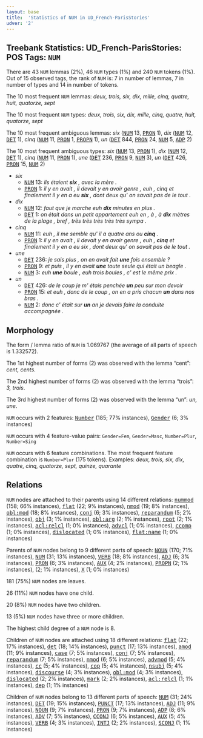 ```yaml
---
layout: base
title:  'Statistics of NUM in UD_French-ParisStories'
udver: '2'
---
```


## Treebank Statistics: UD_French-ParisStories: POS Tags: `NUM`

There are 43 `NUM` lemmas (2%), 46 `NUM` types (1%) and 240 `NUM` tokens (1%).
Out of 15 observed tags, the rank of `NUM` is: 7 in number of lemmas, 7 in number of types and 14 in number of tokens.

The 10 most frequent `NUM` lemmas: <em>deux, trois, six, dix, mille, cinq, quatre, huit, quatorze, sept</em>

The 10 most frequent `NUM` types:  <em>deux, trois, six, dix, mille, cinq, quatre, huit, quatorze, sept</em>

The 10 most frequent ambiguous lemmas: <em>six</em> (<tt><a href="fr_parisstories-pos-NUM.html">NUM</a></tt> 13, <tt><a href="fr_parisstories-pos-PRON.html">PRON</a></tt> 1), <em>dix</em> (<tt><a href="fr_parisstories-pos-NUM.html">NUM</a></tt> 12, <tt><a href="fr_parisstories-pos-DET.html">DET</a></tt> 1), <em>cinq</em> (<tt><a href="fr_parisstories-pos-NUM.html">NUM</a></tt> 11, <tt><a href="fr_parisstories-pos-PRON.html">PRON</a></tt> 1, <tt><a href="fr_parisstories-pos-PROPN.html">PROPN</a></tt> 1), <em>un</em> (<tt><a href="fr_parisstories-pos-DET.html">DET</a></tt> 844, <tt><a href="fr_parisstories-pos-PRON.html">PRON</a></tt> 24, <tt><a href="fr_parisstories-pos-NUM.html">NUM</a></tt> 5, <tt><a href="fr_parisstories-pos-ADP.html">ADP</a></tt> 2)

The 10 most frequent ambiguous types:  <em>six</em> (<tt><a href="fr_parisstories-pos-NUM.html">NUM</a></tt> 13, <tt><a href="fr_parisstories-pos-PRON.html">PRON</a></tt> 1), <em>dix</em> (<tt><a href="fr_parisstories-pos-NUM.html">NUM</a></tt> 12, <tt><a href="fr_parisstories-pos-DET.html">DET</a></tt> 1), <em>cinq</em> (<tt><a href="fr_parisstories-pos-NUM.html">NUM</a></tt> 11, <tt><a href="fr_parisstories-pos-PRON.html">PRON</a></tt> 1), <em>une</em> (<tt><a href="fr_parisstories-pos-DET.html">DET</a></tt> 236, <tt><a href="fr_parisstories-pos-PRON.html">PRON</a></tt> 9, <tt><a href="fr_parisstories-pos-NUM.html">NUM</a></tt> 3), <em>un</em> (<tt><a href="fr_parisstories-pos-DET.html">DET</a></tt> 426, <tt><a href="fr_parisstories-pos-PRON.html">PRON</a></tt> 15, <tt><a href="fr_parisstories-pos-NUM.html">NUM</a></tt> 2)


* <em>six</em>
  * <tt><a href="fr_parisstories-pos-NUM.html">NUM</a></tt> 13: <em>ils étaient <b>six</b> , avec la mère .</em>
  * <tt><a href="fr_parisstories-pos-PRON.html">PRON</a></tt> 1: <em>il y en avait , il devait y en avoir genre , euh , cinq et finalement il y en a eu <b>six</b> , dont deux qu' on savait pas de le tout .</em>
* <em>dix</em>
  * <tt><a href="fr_parisstories-pos-NUM.html">NUM</a></tt> 12: <em>faut que je marche euh <b>dix</b> minutes en plus .</em>
  * <tt><a href="fr_parisstories-pos-DET.html">DET</a></tt> 1: <em>on était dans un petit appartement euh en , à , à <b>dix</b> mètres de la plage , bref , très très très très très sympa .</em>
* <em>cinq</em>
  * <tt><a href="fr_parisstories-pos-NUM.html">NUM</a></tt> 11: <em>euh , il me semble qu' il a quatre ans ou <b>cinq</b> .</em>
  * <tt><a href="fr_parisstories-pos-PRON.html">PRON</a></tt> 1: <em>il y en avait , il devait y en avoir genre , euh , <b>cinq</b> et finalement il y en a eu six , dont deux qu' on savait pas de le tout .</em>
* <em>une</em>
  * <tt><a href="fr_parisstories-pos-DET.html">DET</a></tt> 236: <em>je sais plus , on en avait fait <b>une</b> fois ensemble ?</em>
  * <tt><a href="fr_parisstories-pos-PRON.html">PRON</a></tt> 9: <em>et puis , il y en avait <b>une</b> toute seule qui était un beagle .</em>
  * <tt><a href="fr_parisstories-pos-NUM.html">NUM</a></tt> 3: <em>euh <b>une</b> boule , euh trois boules , c' est le même prix .</em>
* <em>un</em>
  * <tt><a href="fr_parisstories-pos-DET.html">DET</a></tt> 426: <em>de le coup je m' étais penchée <b>un</b> peu sur mon devoir</em>
  * <tt><a href="fr_parisstories-pos-PRON.html">PRON</a></tt> 15: <em>et euh , donc de le coup , on en a pris chacun <b>un</b> dans nos bras .</em>
  * <tt><a href="fr_parisstories-pos-NUM.html">NUM</a></tt> 2: <em>donc c' était sur <b>un</b> an je devais faire la conduite accompagnée .</em>

## Morphology

The form / lemma ratio of `NUM` is 1.069767 (the average of all parts of speech is 1.332572).

The 1st highest number of forms (2) was observed with the lemma “cent”: <em>cent, cents</em>.

The 2nd highest number of forms (2) was observed with the lemma “trois”: <em>3, trois</em>.

The 3rd highest number of forms (2) was observed with the lemma “un”: <em>un, une</em>.

`NUM` occurs with 2 features: <tt><a href="fr_parisstories-feat-Number.html">Number</a></tt> (185; 77% instances), <tt><a href="fr_parisstories-feat-Gender.html">Gender</a></tt> (6; 3% instances)

`NUM` occurs with 4 feature-value pairs: `Gender=Fem`, `Gender=Masc`, `Number=Plur`, `Number=Sing`

`NUM` occurs with 6 feature combinations.
The most frequent feature combination is `Number=Plur` (175 tokens).
Examples: <em>deux, trois, six, dix, quatre, cinq, quatorze, sept, quinze, quarante</em>


## Relations

`NUM` nodes are attached to their parents using 14 different relations: <tt><a href="fr_parisstories-dep-nummod.html">nummod</a></tt> (158; 66% instances), <tt><a href="fr_parisstories-dep-flat.html">flat</a></tt> (22; 9% instances), <tt><a href="fr_parisstories-dep-nmod.html">nmod</a></tt> (19; 8% instances), <tt><a href="fr_parisstories-dep-obl-mod.html">obl:mod</a></tt> (18; 8% instances), <tt><a href="fr_parisstories-dep-conj.html">conj</a></tt> (6; 3% instances), <tt><a href="fr_parisstories-dep-reparandum.html">reparandum</a></tt> (5; 2% instances), <tt><a href="fr_parisstories-dep-obj.html">obj</a></tt> (3; 1% instances), <tt><a href="fr_parisstories-dep-obl-arg.html">obl:arg</a></tt> (2; 1% instances), <tt><a href="fr_parisstories-dep-root.html">root</a></tt> (2; 1% instances), <tt><a href="fr_parisstories-dep-acl-relcl.html">acl:relcl</a></tt> (1; 0% instances), <tt><a href="fr_parisstories-dep-advcl.html">advcl</a></tt> (1; 0% instances), <tt><a href="fr_parisstories-dep-ccomp.html">ccomp</a></tt> (1; 0% instances), <tt><a href="fr_parisstories-dep-dislocated.html">dislocated</a></tt> (1; 0% instances), <tt><a href="fr_parisstories-dep-flat-name.html">flat:name</a></tt> (1; 0% instances)

Parents of `NUM` nodes belong to 9 different parts of speech: <tt><a href="fr_parisstories-pos-NOUN.html">NOUN</a></tt> (170; 71% instances), <tt><a href="fr_parisstories-pos-NUM.html">NUM</a></tt> (31; 13% instances), <tt><a href="fr_parisstories-pos-VERB.html">VERB</a></tt> (18; 8% instances), <tt><a href="fr_parisstories-pos-ADJ.html">ADJ</a></tt> (6; 3% instances), <tt><a href="fr_parisstories-pos-PRON.html">PRON</a></tt> (6; 3% instances), <tt><a href="fr_parisstories-pos-AUX.html">AUX</a></tt> (4; 2% instances), <tt><a href="fr_parisstories-pos-PROPN.html">PROPN</a></tt> (2; 1% instances),  (2; 1% instances), <tt><a href="fr_parisstories-pos-X.html">X</a></tt> (1; 0% instances)

181 (75%) `NUM` nodes are leaves.

26 (11%) `NUM` nodes have one child.

20 (8%) `NUM` nodes have two children.

13 (5%) `NUM` nodes have three or more children.

The highest child degree of a `NUM` node is 8.

Children of `NUM` nodes are attached using 18 different relations: <tt><a href="fr_parisstories-dep-flat.html">flat</a></tt> (22; 17% instances), <tt><a href="fr_parisstories-dep-det.html">det</a></tt> (18; 14% instances), <tt><a href="fr_parisstories-dep-punct.html">punct</a></tt> (17; 13% instances), <tt><a href="fr_parisstories-dep-amod.html">amod</a></tt> (11; 9% instances), <tt><a href="fr_parisstories-dep-case.html">case</a></tt> (7; 5% instances), <tt><a href="fr_parisstories-dep-conj.html">conj</a></tt> (7; 5% instances), <tt><a href="fr_parisstories-dep-reparandum.html">reparandum</a></tt> (7; 5% instances), <tt><a href="fr_parisstories-dep-nmod.html">nmod</a></tt> (6; 5% instances), <tt><a href="fr_parisstories-dep-advmod.html">advmod</a></tt> (5; 4% instances), <tt><a href="fr_parisstories-dep-cc.html">cc</a></tt> (5; 4% instances), <tt><a href="fr_parisstories-dep-cop.html">cop</a></tt> (5; 4% instances), <tt><a href="fr_parisstories-dep-nsubj.html">nsubj</a></tt> (5; 4% instances), <tt><a href="fr_parisstories-dep-discourse.html">discourse</a></tt> (4; 3% instances), <tt><a href="fr_parisstories-dep-obl-mod.html">obl:mod</a></tt> (4; 3% instances), <tt><a href="fr_parisstories-dep-dislocated.html">dislocated</a></tt> (2; 2% instances), <tt><a href="fr_parisstories-dep-mark.html">mark</a></tt> (2; 2% instances), <tt><a href="fr_parisstories-dep-acl-relcl.html">acl:relcl</a></tt> (1; 1% instances), <tt><a href="fr_parisstories-dep-dep.html">dep</a></tt> (1; 1% instances)

Children of `NUM` nodes belong to 13 different parts of speech: <tt><a href="fr_parisstories-pos-NUM.html">NUM</a></tt> (31; 24% instances), <tt><a href="fr_parisstories-pos-DET.html">DET</a></tt> (19; 15% instances), <tt><a href="fr_parisstories-pos-PUNCT.html">PUNCT</a></tt> (17; 13% instances), <tt><a href="fr_parisstories-pos-ADJ.html">ADJ</a></tt> (11; 9% instances), <tt><a href="fr_parisstories-pos-NOUN.html">NOUN</a></tt> (9; 7% instances), <tt><a href="fr_parisstories-pos-PRON.html">PRON</a></tt> (9; 7% instances), <tt><a href="fr_parisstories-pos-ADP.html">ADP</a></tt> (8; 6% instances), <tt><a href="fr_parisstories-pos-ADV.html">ADV</a></tt> (7; 5% instances), <tt><a href="fr_parisstories-pos-CCONJ.html">CCONJ</a></tt> (6; 5% instances), <tt><a href="fr_parisstories-pos-AUX.html">AUX</a></tt> (5; 4% instances), <tt><a href="fr_parisstories-pos-VERB.html">VERB</a></tt> (4; 3% instances), <tt><a href="fr_parisstories-pos-INTJ.html">INTJ</a></tt> (2; 2% instances), <tt><a href="fr_parisstories-pos-SCONJ.html">SCONJ</a></tt> (1; 1% instances)

